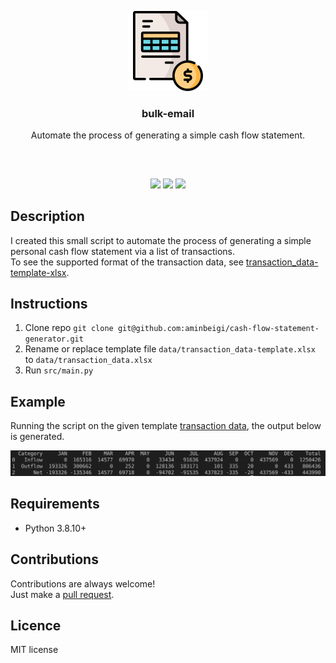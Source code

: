 <p align="center">
<img src="images\logo.png" width="128" height="128"/>
<br/>
<h3 align="center">bulk-email</h3>
<p align="center">Automate the process of generating a simple cash flow statement.</p>
<h2></h2>
</p>
<br />

<p align="center">
<a href="../../issues"><img src="https://img.shields.io/github/issues/aminbeigi/cash-flow-statement-generator.svg?style=flat-square" /></a>
<a href="../../pulls"><img src="https://img.shields.io/github/issues-pr/aminbeigi/cash-flow-statement-generator.svg?style=flat-square" /></a>
<img src="https://img.shields.io/github/license/aminbeigi/cash-flow-statement-generator?style=flat-square">
</p>

## Description
I created this small script to automate the process of generating a simple personal cash flow statement via a list of transactions.  
To see the supported format of the transaction data, see [transaction_data-template-xlsx](/data/transaction_data-template.xlsx).

## Instructions
1. Clone repo `git clone git@github.com:aminbeigi/cash-flow-statement-generator.git`
2. Rename or replace template file `data/transaction_data-template.xlsx` to `data/transaction_data.xlsx`
3. Run `src/main.py`

## Example
Running the script on the given template [transaction data](/data/transaction_data-template.xlsx), the output below is generated.

<img src="images\example.png"/>

## Requirements
* Python 3.8.10+

## Contributions
Contributions are always welcome!  
Just make a [pull request](../../pulls).

## Licence
MIT license
